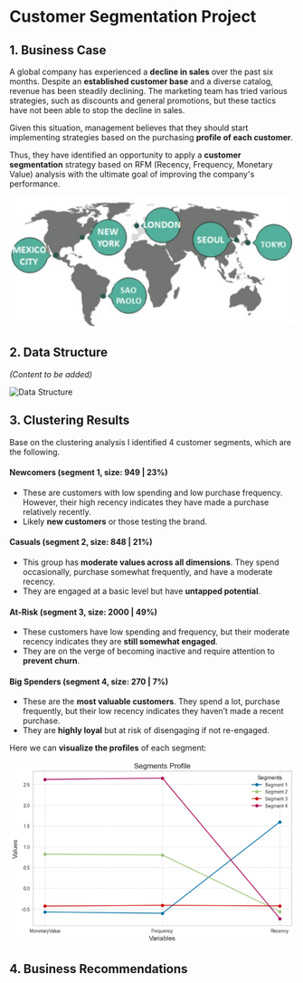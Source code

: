 # Customer Segmentation Project

## 1. Business Case
A global company has experienced a **decline in sales** over the past six months. Despite an **established customer base** and a diverse catalog, revenue has been steadily declining. The marketing team has tried various strategies, such as discounts and general promotions, but these tactics have not been able to stop the decline in sales.

Given this situation, management believes that they should start implementing strategies based on the purchasing **profile of each customer**.

Thus, they have identified an opportunity to apply a **customer segmentation** strategy based on RFM (Recency, Frequency, Monetary Value) analysis with the ultimate goal of improving the company's performance.

![image alt](https://github.com/GeorgeWLZD/customers_segmentation/blob/83c86646cf13101dc99a2701f7d72d6cf74609fe/img/map.jpg)

## 2. Data Structure
*(Content to be added)*

![Data Structure](path/to/your/image.png)

## 3. Clustering Results

Base on the clustering analysis I identified 4 customer segments, which are the following.

#### Newcomers (segment 1, size: 949 | 23%)
- These are customers with low spending and low purchase frequency. However, their high recency indicates they have made a purchase relatively recently. 
- Likely **new customers** or those testing the brand.

#### Casuals (segment 2, size: 848 | 21%)
- This group has **moderate values across all dimensions**. They spend occasionally, purchase somewhat frequently, and have a moderate recency. 
- They are engaged at a basic level but have **untapped potential**.

#### At-Risk (segment 3, size: 2000 | 49%)
- These customers have low spending and frequency, but their moderate recency indicates they are **still somewhat engaged**. 
- They are on the verge of becoming inactive and require attention to **prevent churn**.

#### Big Spenders (segment 4, size: 270 | 7%)
- These are the **most valuable customers**. They spend a lot, purchase frequently, but their low recency indicates they haven’t made a recent purchase. 
- They are **highly loyal** but at risk of disengaging if not re-engaged.

Here we can **visualize the profiles** of each segment:

![image alt](https://github.com/GeorgeWLZD/customers_segmentation/blob/c26057d3d4c90e8f58dc4011029b13208979f752/img/segments.png)

## 4. Business Recommendations
